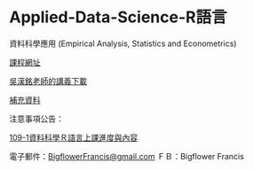# Applied-Data-Science-R語言
資料科學應用 (Empirical  Analysis, Statistics and Econometrics)  

[課程網址](https://github.com/HungHuaTien/Applied-Data-Science/)

[吳漢銘老師的講義下載](http://www.hmwu.idv.tw/index.php/r-software)

[補充資料](https://drive.google.com/drive/folders/1vO_UpmCD4_PpOK9hEaMkf9wudY-SfLQ1?usp=sharing)


注意事項公告：

[109-1資料科學Ｒ語言上課進度與內容](https://colab.research.google.com/drive/1nxvV34uin5uUV4GW66aQ5u9JtNWtsz93?usp=sharing)

電子郵件：BigflowerFrancis@gmail.com
ＦＢ：Bigflower Francis
